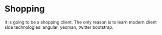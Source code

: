 Shopping
========

It is going to be a shopping client. The only reason is to learn modern client side technologies: angular, yeoman, twitter bootstrap.
